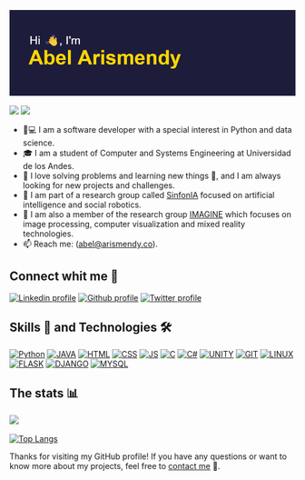 [![Header](img/header.png)](https://github.com/abelarismendy)

![](https://komarev.com/ghpvc/?username=abelarismendy&color=1D1C3B&style=for-the-badge)
![](https://hit.yhype.me/github/profile?user_id=39172024)

- 🐍💻 I am a software developer with a special interest in Python and data science.
- :mortar_board: I am  a student of Computer and Systems Engineering at Universidad de los Andes.
- 💪 I love solving problems and learning new things 🤔, and I am always looking for new projects and challenges.
- 🤖 I am part of a research group called [SinfonIA](https://sinfoniauniandes.github.io/) focused on artificial intelligence and social robotics.
- 🧠 I am also a member of the research group [IMAGINE](https://imagine.uniandes.edu.co) which focuses on image processing, computer visualization and mixed reality technologies.
- :mailbox: Reach me: (abel@arismendy.co).

## Connect whit me 🤝

[![Linkedin profile](https://img.shields.io/badge/LinkedIn-0077B5?style=for-the-badge&logo=linkedin&logoColor=white)](https://www.linkedin.com/in/abelarismendy/)
[![Github profile](https://img.shields.io/badge/GitHub-100000?style=for-the-badge&logo=github&logoColor=white)](https://github.com/abelarismendy/)
[![Twitter profile](https://img.shields.io/badge/Twitter-1DA1F2?style=for-the-badge&logo=twitter&logoColor=white)](https://twitter.com/abelarismendy/)



## Skills 💪 and Technologies 🛠

[![Python](https://img.shields.io/badge/Python-3776AB?style=for-the-badge&logo=python&logoColor=white)](#skills-💪-and-technologies-🛠)
[![JAVA](https://img.shields.io/badge/Java-ED8B00?style=for-the-badge&logo=java&logoColor=white)](#skills-💪-and-technologies-🛠)
[![HTML](https://img.shields.io/badge/HTML5-E34F26?style=for-the-badge&logo=html5&logoColor=white)](#skills-💪-and-technologies-🛠)
[![CSS](https://img.shields.io/badge/CSS3-1572B6?style=for-the-badge&logo=css3&logoColor=white)](#skills-💪-and-technologies-🛠)
[![JS](https://img.shields.io/badge/JavaScript-F7DF1E?style=for-the-badge&logo=javascript&logoColor=black)](#skills-💪-and-technologies-🛠)
[![C](https://img.shields.io/badge/C-00599C?style=for-the-badge&logo=c&logoColor=white)](#skills-💪-and-technologies-🛠)
[![C#](https://img.shields.io/badge/C%23-239120?style=for-the-badge&logo=c-sharp&logoColor=white)](#skills-💪-and-technologies-🛠)
[![UNITY](https://img.shields.io/badge/Unity-100000?style=for-the-badge&logo=unity&logoColor=white)](#skills-💪-and-technologies-🛠)
[![GIT](https://img.shields.io/badge/GIT-E44C30?style=for-the-badge&logo=git&logoColor=white)](#skills-💪-and-technologies-🛠)
[![LINUX](https://img.shields.io/badge/Linux-FCC624?style=for-the-badge&logo=linux&logoColor=black)](#skills-💪-and-technologies-🛠)
[![FLASK](https://img.shields.io/badge/Flask-000000?style=for-the-badge&logo=flask&logoColor=white)](#skills-💪-and-technologies-🛠)
[![DJANGO](https://img.shields.io/badge/Django-092E20?style=for-the-badge&logo=django&logoColor=white)](#skills-💪-and-technologies-🛠)
[![MYSQL](https://img.shields.io/badge/MySQL-00000F?style=for-the-badge&logo=mysql&logoColor=white)](#skills-💪-and-technologies-🛠)

## The stats :bar_chart:

<a href="#year-list-container">
<img src="https://github-readme-streak-stats.herokuapp.com/?user=abelarismendy&hide_border=true"/>
</a>

[![Top Langs](https://github-readme-stats-abelarismendy.vercel.app/api/top-langs/?username=abelarismendy&exclude_repo=namen-vr,sprint-2&hide=html,scss,makefile,Common%20lisp&layout=compact&hide_border=true)](https://github.com/anuraghazra/github-readme-stats)

Thanks for visiting my GitHub profile! If you have any questions or want to know more about my projects, feel free to [contact me](mailto:abel@arismendy.co?cc=a.arismendy@uniandes.edu.co&subject=Contact%20me%20-%20Github) 💬.

